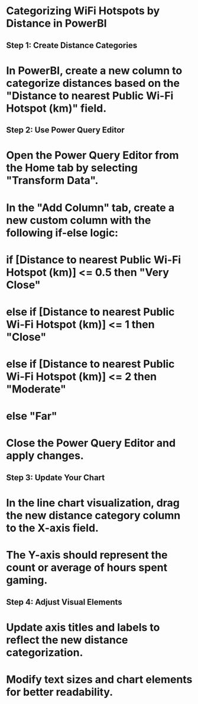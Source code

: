 # Categorizing WiFi Hotspots by Distance in PowerBI

## Step 1: Create Distance Categories
# In PowerBI, create a new column to categorize distances based on the "Distance to nearest Public Wi-Fi Hotspot (km)" field.

## Step 2: Use Power Query Editor
# Open the Power Query Editor from the Home tab by selecting "Transform Data".
# In the "Add Column" tab, create a new custom column with the following if-else logic:

# if [Distance to nearest Public Wi-Fi Hotspot (km)] <= 0.5 then "Very Close"
# else if [Distance to nearest Public Wi-Fi Hotspot (km)] <= 1 then "Close"
# else if [Distance to nearest Public Wi-Fi Hotspot (km)] <= 2 then "Moderate"
# else "Far"

# Close the Power Query Editor and apply changes.

## Step 3: Update Your Chart
# In the line chart visualization, drag the new distance category column to the X-axis field.
# The Y-axis should represent the count or average of hours spent gaming.

## Step 4: Adjust Visual Elements
# Update axis titles and labels to reflect the new distance categorization.
# Modify text sizes and chart elements for better readability.
